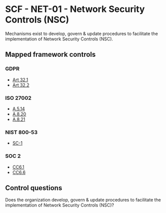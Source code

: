 # SCF - NET-01 - Network Security Controls (NSC)
Mechanisms exist to develop, govern & update procedures to facilitate the implementation of Network Security Controls (NSC).
## Mapped framework controls
### GDPR
- [Art 32.1](../gdpr/art32.md#Article-321)
- [Art 32.2](../gdpr/art32.md#Article-322)
  
### ISO 27002
- [A.5.14](../iso27002/a-5.md#a514)
- [A.8.20](../iso27002/a-8.md#a820)
- [A.8.21](../iso27002/a-8.md#a821)
  
### NIST 800-53
- [SC-1](../nist80053/sc-1.md)
  
### SOC 2
- [CC6.1](../soc2/cc61.md)
- [CC6.6](../soc2/cc66.md)
  
## Control questions
Does the organization develop, govern & update procedures to facilitate the implementation of Network Security Controls (NSC)?
  
